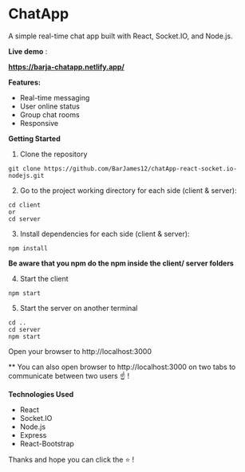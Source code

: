# ChatApp

A simple real-time chat app built with React, Socket.IO, and Node.js.

**Live demo** :

**https://barja-chatapp.netlify.app/**

**Features:**

- Real-time messaging
- User online status
- Group chat rooms
- Responsive

**Getting Started**

1. Clone the repository

```node
git clone https://github.com/BarJames12/chatApp-react-socket.io-nodejs.git

```

2. Go to the project working directory for each side (client & server):

```node
cd client
or
cd server
```

3. Install dependencies for each side (client & server):

```node
npm install
```

**Be aware that you npm do the npm inside the client/ server folders**

4. Start the client

```node
npm start
```

5. Start the server on another terminal

```node
cd .. 
cd server
npm start
```

Open your browser to http://localhost:3000
 
 ** You can also open browser to http://localhost:3000 on two tabs to communicate between two users ☝️ ! 

**Technologies Used**
- React
- Socket.IO
- Node.js
- Express
- React-Bootstrap

Thanks and hope you can click the ⭐ ! 

